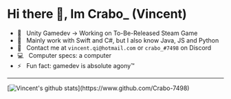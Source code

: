 Hi there 👋, Im Crabo_ (Vincent)
==================================================================================================

- 🔭 &nbsp; Unity Gamedev -> Working on To-Be-Released Steam Game
- 🌱 &nbsp; Mainly work with Swift and C#, but I also know Java, JS and Python
- :envelope_with_arrow: &nbsp; Contact me at `vincent.qi@hotmail.com` or `crabo_#7498` on Discord
- :computer: &nbsp; Computer specs: a computer
- ⚡ &nbsp; Fun fact: gamedev is absolute agony:tm:

--------------------------------------------------------------------------------------------------

[![Vincent's github stats](https://github-readme-stats.vercel.app/api?username=Crabo-7498&show_icons=true&title_color=FFFFFF&text_color=e8e8e8&icon_color=f2c40c&bg_color=0d1116&count_private=true&hide_border=true?)](https://www.github.com/Crabo-7498)

<!--
**Crabo-7498/Crabo-7498** is a ✨ _special_ ✨ repository because its `README.md` (this file) appears on your GitHub profile.

Here are some ideas to get you started:

- 🔭 I’m currently working on ...
- 🌱 I’m currently learning ...
- 👯 I’m looking to collaborate on ...
- 🤔 I’m looking for help with ...
- 💬 Ask me about ...
- 📫 How to reach me: ...
- 😄 Pronouns: ...
- ⚡ Fun fact: ...
-->
